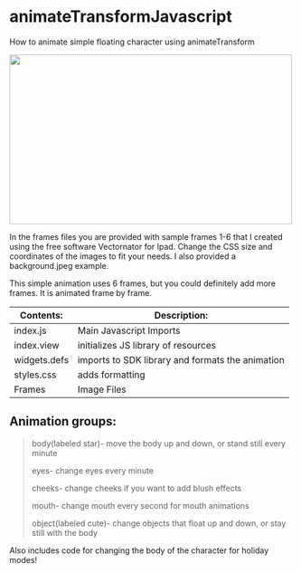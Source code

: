 # animateTransformJavascript
How to animate simple floating character using animateTransform

<img src="https://github.com/SarahBass/animateTransformJavascript/blob/main/screenanimationrecording.gif" width="500" height="300">

In the frames files you are provided with sample frames 1-6 that I created using the free software Vectornator for Ipad.
Change the CSS size and coordinates of the images to fit your needs. I also provided a background.jpeg example. 

This simple animation uses 6 frames, but you could definitely add more frames. It is animated frame by frame. 

Contents: | Description:
--------- | ------------
index.js  | Main Javascript Imports
index.view | initializes JS library of resources
widgets.defs | imports to SDK library and formats the animation
styles.css | adds formatting
Frames    | Image Files 

## Animation groups:

> body(labeled star)- move the body up and down, or stand still every minute
> 
> eyes- change eyes every minute
> 
> cheeks- change cheeks if you want to add blush effects
> 
> mouth- change mouth every second for mouth animations
> 
> object(labeled cute)- change objects that float up and down, or stay still with the body

Also includes code for changing the body of the character for holiday modes! 
